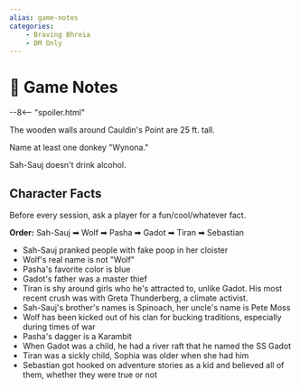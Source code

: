 ```yaml
---
alias: game-notes
categories:
    - Braving Bhreia
    - DM Only
---
```

# 🔐 Game Notes

--8<-- "spoiler.html"

The wooden walls around Cauldin's Point are 25 ft. tall.

Name at least one donkey "Wynona."

Sah-Sauj doesn't drink alcohol.

## Character Facts

Before every session, ask a player for a fun/cool/whatever fact.

**Order:** Sah-Sauj ➡ Wolf ➡ Pasha ➡ Gadot ➡ Tiran ➡ Sebastian

- Sah-Sauj pranked people with fake poop in her cloister
- Wolf's real name is not "Wolf"
- Pasha's favorite color is blue
- Gadot's father was a master thief
- Tiran is shy around girls who he's attracted to, unlike Gadot. His most recent crush was with Greta Thunderberg, a climate activist.
- Sah-Sauj's brother's names is Spinoach, her uncle's name is Pete Moss
- Wolf has been kicked out of his clan for bucking traditions, especially during times of war
- Pasha's dagger is a Karambit
- When Gadot was a child, he had a river raft that he named the SS Gadot
- Tiran was a sickly child, Sophia was older when she had him
- Sebastian got hooked on adventure stories as a kid and believed all of them, whether they were true or not
